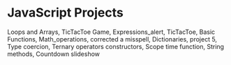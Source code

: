 # JavaScript Projects 
Loops and Arrays,
TicTacToe Game,
Expressions_alert,
TicTacToe,
Basic Functions,
Math_operations,
corrected a misspell,
Dictionaries,
project 5,
Type coercion,
Ternary operators constructors,
Scope time function,
String methods,
Countdown slideshow
